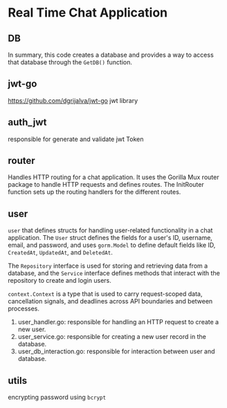 # Real Time Chat Application

## DB
In summary, this code creates a database and provides a way to access that database through the `GetDB()` function.


## jwt-go
https://github.com/dgrijalva/jwt-go jwt library


## auth_jwt
responsible for generate and validate jwt Token


## router
Handles HTTP routing for a chat application. It uses the Gorilla Mux router package to handle HTTP requests and defines 
routes. The InitRouter function sets up the routing handlers for the different routes.


## user
`user` that defines structs for handling user-related functionality in a chat application. The `User` struct defines the
fields for a user's ID, username, email, and password, and uses `gorm.Model` to define default fields like ID, `CreatedAt`,
`UpdatedAt`, and `DeletedAt`.

The `Repository` interface is used for storing and retrieving data from a database, and the `Service` interface defines 
methods that interact with the repository to create and login users.

`context.Context` is a type that is used to carry request-scoped data, cancellation signals, and deadlines across 
API boundaries and between processes.

1. user_handler.go: responsible for handling an HTTP request to create a new user.
2. user_service.go: responsible for creating a new user record in the database. 
3. user_db_interaction.go: responsible for interaction between user and database.


## utils
encrypting password using `bcrypt`